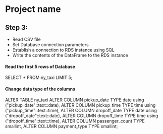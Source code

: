 # Project name
## Step 3:
- Read CSV file
- Set Database connection parameters
- Establish a connection to RDS instance using SQL
- Write the contents of the DataFrame to the RDS instance

#### Read the first 5 rows of Database

SELECT *
FROM ny_taxi
LIMIT 5;


#### Change data type of the columns 

ALTER TABLE ny_taxi
ALTER COLUMN pickup_date TYPE date using ("pickup_date"::text::date),
ALTER COLUMN pickup_time TYPE time using ("pickup_time"::text::time),
ALTER COLUMN dropoff_date TYPE date using ("dropoff_date"::text::date),
ALTER COLUMN dropoff_time TYPE time using ("dropoff_time"::text::time),
ALTER COLUMN passenger_count TYPE smallint,
ALTER COLUMN payment_type TYPE smallint;